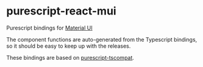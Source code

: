 # purescript-react-mui

Purescript bindings for [Material UI](https://material-ui.com/)

The component functions are auto-generated from the Typescript bindings, so it should be easy to keep up with the releases.

These bindings are based on [purescript-tscompat](http://github.com/doolse/purescript-tscompat).